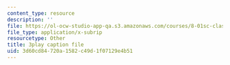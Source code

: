 ```yaml
---
content_type: resource
description: ''
file: https://ol-ocw-studio-app-qa.s3.amazonaws.com/courses/8-01sc-classical-mechanics-fall-2016/3d60cd84720a1582c49d1f07129e4b51_GuiIyYbI0HM.srt
file_type: application/x-subrip
resourcetype: Other
title: 3play caption file
uid: 3d60cd84-720a-1582-c49d-1f07129e4b51
---
```

